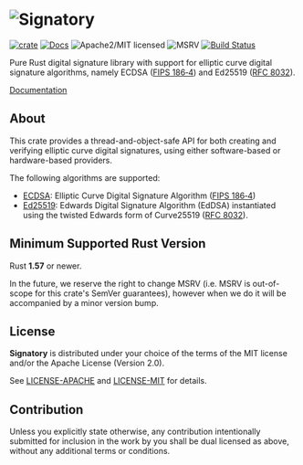 # ![Signatory][logo]

[![crate][crate-image]][crate-link]
[![Docs][docs-image]][docs-link]
![Apache2/MIT licensed][license-image]
![MSRV][rustc-image]
[![Build Status][build-image]][build-link]

Pure Rust digital signature library with support for elliptic curve digital
signature algorithms, namely ECDSA ([FIPS 186‑4]) and Ed25519 ([RFC 8032]).

[Documentation][docs-link]

## About

This crate provides a thread-and-object-safe API for both creating and
verifying elliptic curve digital signatures, using either software-based
or hardware-based providers.

The following algorithms are supported:

- [ECDSA]: Elliptic Curve Digital Signature Algorithm ([FIPS 186‑4])
- [Ed25519]: Edwards Digital Signature Algorithm (EdDSA) instantiated using
  the twisted Edwards form of Curve25519 ([RFC 8032]).

## Minimum Supported Rust Version

Rust **1.57** or newer.

In the future, we reserve the right to change MSRV (i.e. MSRV is out-of-scope
for this crate's SemVer guarantees), however when we do it will be accompanied by
a minor version bump.

## License

**Signatory** is distributed under your choice of the terms of the MIT license
and/or the Apache License (Version 2.0).

See [LICENSE-APACHE](LICENSE-APACHE) and [LICENSE-MIT](LICENSE-MIT) for details.

## Contribution

Unless you explicitly state otherwise, any contribution intentionally
submitted for inclusion in the work by you shall be dual licensed as above,
without any additional terms or conditions.

[//]: # (badges)

[logo]: https://storage.googleapis.com/iqlusion-production-web/github/signatory/signatory.svg
[crate-image]: https://img.shields.io/crates/v/signatory.svg
[crate-link]: https://crates.io/crates/signatory
[docs-image]: https://docs.rs/signatory/badge.svg
[docs-link]: https://docs.rs/signatory/
[license-image]: https://img.shields.io/badge/license-Apache2.0/MIT-blue.svg
[rustc-image]: https://img.shields.io/badge/rustc-1.56+-blue.svg
[build-image]: https://github.com/iqlusioninc/crates/workflows/signatory/badge.svg?branch=main&event=push
[build-link]: https://github.com/iqlusioninc/crates/actions

[//]: # (general links)

[ECDSA]: https://en.wikipedia.org/wiki/Elliptic_Curve_Digital_Signature_Algorithm
[Ed25519]: https://en.wikipedia.org/wiki/EdDSA#Ed25519
[FIPS 186‑4]: https://csrc.nist.gov/publications/detail/fips/186/4/final
[RFC 8032]: https://tools.ietf.org/html/rfc8032
